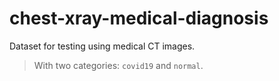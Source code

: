 # chest-xray-medical-diagnosis

Dataset for testing using medical CT images.
> With two categories: `covid19` and `normal`.
